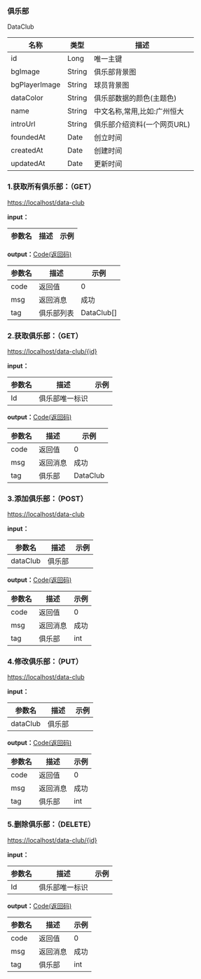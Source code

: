 ### 俱乐部 ###
<A NAME="DataClub">DataClub</A>

名称|类型|描述
-|-|-
id                  |Long      |唯一主键
bgImage             |String    |俱乐部背景图
bgPlayerImage       |String    |球员背景图
dataColor           |String    |俱乐部数据的颜色(主题色)
name                |String    |中文名称,常用,比如:广州恒大
introUrl            |String    |俱乐部介绍资料(一个网页URL)
foundedAt           |Date      |创立时间
createdAt           |Date      |创建时间
updatedAt           |Date      |更新时间

### 1.获取所有俱乐部：（GET） ###
[https://localhost/data-club](https://localhost/data-club)

**input：**

参数名 		|描述	|示例
 --------- | ------|------

**output：**<A HREF="#Code">Code(返回码)</A>

参数名 		|描述	|示例
 --------- | ------|------
code 		|返回值	|0
msg			|返回消息|成功
tag         |俱乐部列表|DataClub[]

### 2.获取俱乐部：（GET） ###
[https://localhost/data-club/{id}](https://localhost/data-club/{id})

**input：**

参数名 		|描述	|示例
 --------- | ------|------
Id| 俱乐部唯一标识 |   

**output：**<A HREF="#Code">Code(返回码)</A>

参数名 		|描述	|示例
 --------- | ------|------
code 		|返回值	|0
msg			|返回消息|成功
tag         |俱乐部|DataClub

### 3.添加俱乐部：（POST） ###
[https://localhost/data-club](https://localhost/data-club)

**input：**

参数名 		|描述	|示例
 --------- | ------|------
dataClub| 俱乐部 |   

**output：**<A HREF="#Code">Code(返回码)</A>

参数名 		|描述	|示例
 --------- | ------|------
code 		|返回值	|0
msg			|返回消息|成功
tag         |俱乐部|int

### 4.修改俱乐部：（PUT） ###
[https://localhost/data-club](https://localhost/data-club)

**input：**

参数名 		|描述	|示例
 --------- | ------|------
dataClub| 俱乐部 |   

**output：**<A HREF="#Code">Code(返回码)</A>

参数名 		|描述	|示例
 --------- | ------|------
code 		|返回值	|0
msg			|返回消息|成功
tag         |俱乐部|int

### 5.删除俱乐部：（DELETE） ###
[https://localhost/data-club/{id}](https://localhost/data-club/{id})

**input：**

参数名 		|描述	|示例
 --------- | ------|------
Id| 俱乐部唯一标识 |   

**output：**<A HREF="#Code">Code(返回码)</A>

参数名 		|描述	|示例
 --------- | ------|------
code 		|返回值	|0
msg			|返回消息|成功
tag         |俱乐部|int


